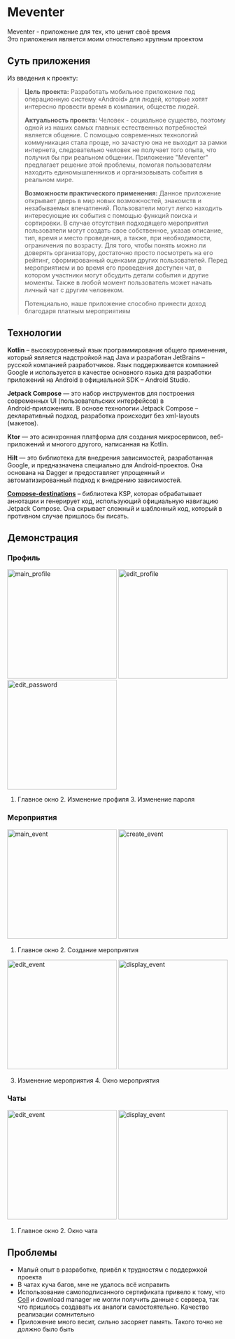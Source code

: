 # Meventer
Meventer - приложение для тех, кто ценит своё время\
Это приложения является моим отностельно крупным проектом

## Суть приложения
Из введения к проекту:
>**Цель проекта:** Разработать мобильное приложение под операционную систему «Android» для людей, которые хотят интересно провести время в компании, обществе людей.
>
>**Актуальность проекта:** Человек - социальное существо, поэтому одной из наших самых главных естественных потребностей является общение. С помощью современных технологий коммуникация стала проще, но зачастую она не выходит за рамки интернета, следовательно человек не получает того опыта, что получил бы при реальном общении. Приложение "Meventer" предлагает решение этой проблемы, помогая пользователям находить единомышленников и организовывать события в реальном мире.
>
>**Возможности практического применения:** Данное приложение открывает дверь в мир новых возможностей, знакомств и незабываемых впечатлений. Пользователи могут легко находить интересующие их события с помощью функций поиска и сортировки. В случае отсутствия подходящего мероприятия пользователи могут создать свое собственное, указав описание, тип, время и место проведения, а также, при необходимости, ограничения по возрасту. Для того, чтобы понять можно ли доверять организатору, достаточно просто посмотреть на его рейтинг, сформированный оценками других пользователей. Перед мероприятием и во время его проведения доступен чат, в котором участники могут обсудить детали события и другие моменты. Также в любой момент пользователь может начать личный чат с другим человеком.
>
>Потенциально, наше приложение способно принести доход благодаря платным мероприятиям


## Технологии
**Kotlin** – высокоуровневый язык программирования общего применения, который является надстройкой над Java и разработан JetBrains – русской компанией разработчиков. Язык поддерживается компанией Google и используется в качестве основного языка для разработки приложений на Android в официальной SDK – Android Studio.  

**Jetpack Compose** — это набор инструментов для построения современных UI (пользовательских интерфейсов) в Android‑приложениях. В основе технологии Jetpack Compose – декларативный подход, разработка происходит без xml-layouts (макетов).  

**Ktor** — это асинхронная платформа для создания микросервисов, веб-приложений и многого другого, написанная на Kotlin. 

**Hilt** — это библиотека для внедрения зависимостей, разработанная Google, и предназначена специально для Android-проектов. Она основана на Dagger и предоставляет упрощенный и автоматизированный подход к внедрению зависимостей.  

[**Compose-destinations**](https://github.com/raamcosta/compose-destinations) – библиотека KSP, которая обрабатывает аннотации и генерирует код, использующий официальную навигацию Jetpack Compose. Она скрывает сложный и шаблонный код, который в противном случае пришлось бы писать.

## Демонстрация

### Профиль
<img src="/screenshots/profile/1.png" alt="main_profile" width="250"/> <img src="/screenshots/profile/2.png" alt="edit_profile" width="250"/> <img src="/screenshots/profile/3.png" alt="edit_password" width="250"/>
1. Главное окно 2. Изменение профиля 3. Изменение пароля

### Мероприятия
<img src="/screenshots/event/1.png" alt="main_event" width="250"/> <img src="/screenshots/event/2.png" alt="create_event" width="250"/>
1. Главное окно 2. Создание мероприятия

<img src="/screenshots/event/3.png" alt="edit_event" width="250"/> <img src="/screenshots/event/4.png" alt="display_event" width="250"/>

3. Изменение мероприятия 4. Окно мероприятия

### Чаты
<img src="/screenshots/chat/1.png" alt="edit_event" width="250"/> <img src="/screenshots/chat/2.png" alt="display_event" width="250"/>
1. Главное окно 2. Окно чата

## Проблемы
- Малый опыт в разработке, привёл к трудностям с поддержкой проекта
- В чатах куча багов, мне не удалось всё исправить
- Использование самоподписанного сертификата привело к тому, что [Coil](https://github.com/coil-kt/coil) и download manager не могли получить данные с сервера, так что пришлось создавать их аналоги самостоятельно. Качество реализации сомнительно
- Приложение много весит, сильно засоряет память. Такого точно не должно было быть
